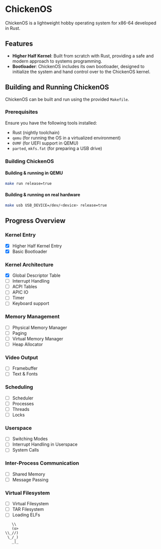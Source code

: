 # ChickenOS

ChickenOS is a lightweight hobby operating system for x86-64 developed in Rust.

## Features

- **Higher Half Kernel**: Built from scratch with Rust, providing a safe and modern approach to systems programming.
- **Bootloader**: ChickenOS includes its own bootloader, designed to initialize the system and hand control over to the ChickenOS kernel.

## Building and Running ChickenOS

ChickenOS can be built and run using the provided `Makefile`.

### Prerequisites

Ensure you have the following tools installed:

- Rust (nightly toolchain)
- `qemu` (for running the OS in a virtualized environment)
- `OVMF` (for UEFI support in QEMU)
- `parted`, `mkfs.fat` (for preparing a USB drive)

### Building ChickenOS

#### Building & running in QEMU
```bash
make run release=true
```

#### Building & running on real hardware
```bash
make usb USB_DEVICE=/dev/<device> release=true
```

## Progress Overview

### Kernel Entry 
- [x] Higher Half Kernel Entry 
- [x] Basic Bootloader

### Kernel Architecture 
- [x] Global Descriptor Table
- [ ] Interrupt Handling
- [ ] ACPI Tables
- [ ] APIC IO
- [ ] Timer
- [ ] Keyboard support

### Memory Management
- [ ] Physical Memory Manager
- [ ] Paging
- [ ] Virtual Memory Manager
- [ ] Heap Allocator

### Video Output
- [ ] Framebuffer
- [ ] Text & Fonts

### Scheduling
- [ ] Scheduler
- [ ] Processes
- [ ] Threads
- [ ] Locks

### Userspace
- [ ] Switching Modes
- [ ] Interrupt Handling in Userspace
- [ ] System Calls

### Inter-Process Communication
- [ ] Shared Memory
- [ ] Message Passing

### Virtual Filesystem
- [ ] Virtual Filesystem
- [ ] TAR Filesystem
- [ ] Loading ELFs

```plaintext
   \\
   (o>
\\_//)
 \_/_)
   _|_
```
